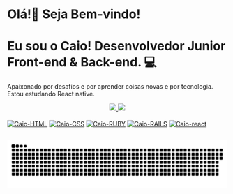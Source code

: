 # Olá!:wave: Seja Bem-vindo!
# Eu sou o Caio! Desenvolvedor Junior Front-end & Back-end. :computer:


Apaixonado por desafios e por aprender coisas novas e por tecnologia. <br/>
Estou estudando React native.

<!-- GITHUB STATUS -->

<div align="center">
  <a href="https://github.com/caioalbert">
  <img height="180em" src="https://github-readme-stats.vercel.app/api?username=gus-caetano&show_icons=true&theme=dark&include_all_commits=true&count_private=true"/>
  <img height="180em" src="https://github-readme-stats.vercel.app/api/top-langs/?username=gus-caetano&layout=compact&langs_count=10&theme=dark"/>

  <!-- TEMAS: dark, radical, merko, gruvbox, tokyonight, onedark, cobalt, synthwave, highcontrast, dracula -->
</div>



  
  <div style="display: inline_block"><br>
  <img align="center" alt="Caio-HTML" height="30" width="40" src="https://cdn.jsdelivr.net/gh/devicons/devicon/icons/html5/html5-original.svg">
  <img align="center" alt="Caio-CSS"  height="30" width="40" src="https://cdn.jsdelivr.net/gh/devicons/devicon/icons/css3/css3-original.svg">
  <img align="center" alt="Caio-RUBY" height="30" width="40" src="https://cdn.jsdelivr.net/gh/devicons/devicon/icons/ruby/ruby-plain.svg">
  <img align="center" alt="Caio-RAILS"height="30" width="40" src="https://cdn.jsdelivr.net/gh/devicons/devicon/icons/rails/rails-plain.svg" />

  <img align="center" alt="Caio-react" height="30" width="40" src="https://cdn.jsdelivr.net/gh/devicons/devicon/icons/react/react-original.svg">
</div>

##

<div align="center">
 <img src="https://raw.githubusercontent.com/iurymagano/iurymagano/ac2ffd353eb242eb6791e490e1d3aaec5856acdf/github-contribution-grid-snake.svg"/>
 </div>
